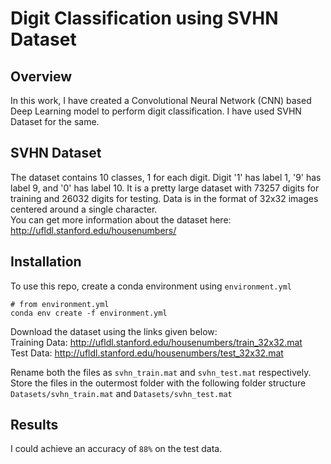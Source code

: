 # Digit Classification using SVHN Dataset

## Overview
In this work, I have created a Convolutional Neural Network (CNN) based Deep Learning model to perform digit classification. I have used SVHN Dataset for the same.

## SVHN Dataset
The dataset contains 10 classes, 1 for each digit. Digit '1' has label 1, '9' has label 9, and '0' has label 10. It is a pretty large dataset with 73257 digits for training and 26032 digits for testing. Data is in the format of 32x32 images centered around a single character.  
You can get more information about the dataset here: http://ufldl.stanford.edu/housenumbers/

## Installation
To use this repo, create a conda environment using ```environment.yml```

```
# from environment.yml
conda env create -f environment.yml
```

Download the dataset using the links given below:  
Training Data: http://ufldl.stanford.edu/housenumbers/train_32x32.mat  
Test Data: http://ufldl.stanford.edu/housenumbers/test_32x32.mat  

Rename both the files as ```svhn_train.mat``` and ```svhn_test.mat``` respectively.
Store the files in the outermost folder with the following folder structure ```Datasets/svhn_train.mat``` and ```Datasets/svhn_test.mat```

## Results
I could achieve an accuracy of ```88%``` on the test data.

